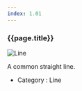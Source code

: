 ```yaml
---
index: 1.01
---
```

### {{page.title}}
![Line][Line-01]

A common straight line.

- Category : Line

[Line-01]: {{site.baseurl}}/assets/components/line-01.png

